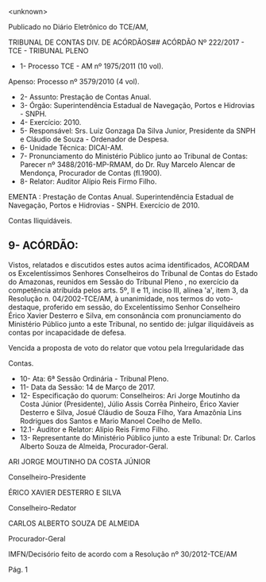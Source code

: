 &lt;unknown&gt;

Publicado  no  Diário Eletrônico do TCE/AM,

TRIBUNAL DE CONTAS DIV. DE  ACÓRDÃOS## ACÓRDÃO Nº 222/2017 - TCE - TRIBUNAL PLENO

- 1- Processo TCE - AM nº 1975/2011 (10 vol).

Apenso: Processo nº  3579/2010 (4 vol).

- 2- Assunto: Prestação de Contas Anual.
- 3- Órgão: Superintendência Estadual de Navegação, Portos e Hidrovias - SNPH.
- 4- Exercício: 2010.
- 5- Responsável: Srs.  Luiz  Gonzaga Da Silva Junior, Presidente da SNPH e Cláudio de Souza - Ordenador de Despesa.
- 6- Unidade Técnica: DICAI-AM.
- 7- Pronunciamento  do Ministério  Público  junto  ao Tribunal  de Contas: Parecer  nº 3488/2016-MP-RMAM,  do  Dr.  Ruy  Marcelo  Alencar  de  Mendonça,  Procurador  de Contas (fl.1900).
- 8- Relator: Auditor Alípio Reis Firmo Filho.

EMENTA : Prestação de Contas Anual. Superintendência Estadual de Navegação, Portos e Hidrovias - SNPH. Exercício de 2010.

Contas Iliquidáveis.

## 9- ACÓRDÃO:

Vistos, relatados e discutidos estes autos acima identificados, ACORDAM os Excelentíssimos Senhores Conselheiros do Tribunal de Contas do Estado do Amazonas, reunidos em Sessão do Tribunal Pleno , no exercício da competência atribuída pelos arts. 5º, II e 11, inciso III, alínea 'a', item 3, da Resolução n. 04/2002-TCE/AM, à unanimidade, nos termos do voto-destaque, proferido em sessão, do Excelentíssimo Senhor Conselheiro  Érico  Xavier  Desterro  e  Silva,  em consonância com  pronunciamento  do Ministério Público junto a este Tribunal, no sentido de: julgar iliquidáveis as contas por incapacidade de defesa.

Vencida  a  proposta  de  voto  do  relator  que  votou  pela  Irregularidade  das

Contas.

- 10-  Ata: 6ª Sessão Ordinária - Tribunal Pleno.
- 11-  Data da Sessão: 14 de Março de 2017.
- 12-  Especificação  do  quorum: Conselheiros: Ari Jorge  Moutinho  da  Costa  Júnior (Presidente), Júlio Assis Corrêa Pinheiro, Érico Xavier Desterro e Silva, Josué Cláudio de Souza Filho, Yara Amazônia Lins Rodrigues dos Santos e Mario Manoel Coelho de Mello.
- 12.1- Auditor e Relator: Alípio Reis Firmo Filho.
- 13-  Representante do Ministério Público junto a este Tribunal: Dr. Carlos Alberto Souza de Almeida, Procurador-Geral.

ARI JORGE MOUTINHO DA COSTA JÚNIOR

Conselheiro-Presidente

ÉRICO XAVIER DESTERRO E SILVA

Conselheiro-Redator

CARLOS ALBERTO SOUZA DE ALMEIDA

Procurador-Geral

IMFN/Decisório feito de acordo com a Resolução nº 30/2012-TCE/AM

Pág. 1